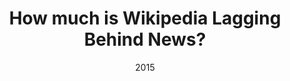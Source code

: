 ---
title: "How much is Wikipedia Lagging Behind News?"
collection: publications
permalink: /publication/2015-DBLP:conf_websci_FetahuAA15
date: 2015
venue: 'Proceedings of the {ACM} Web Science Conference, WebSci 2015, Oxford, United Kingdom, June 28 - July 1, 2015'
---